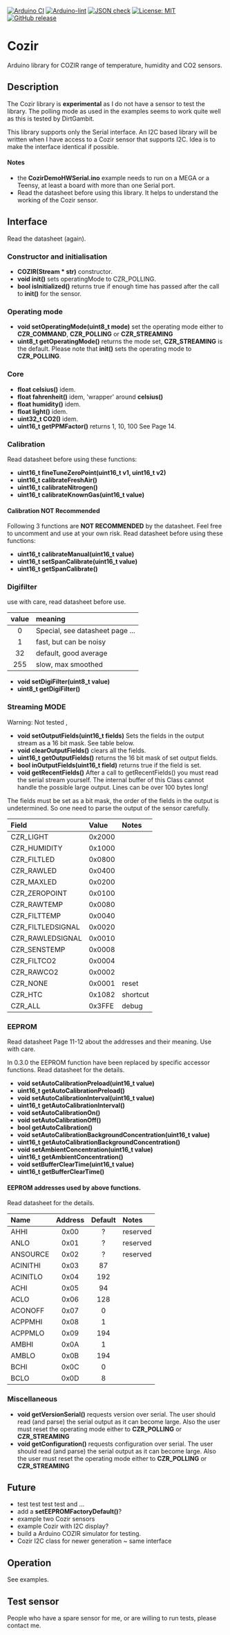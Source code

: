 
[![Arduino CI](https://github.com/RobTillaart/Cozir/workflows/Arduino%20CI/badge.svg)](https://github.com/marketplace/actions/arduino_ci)
[![Arduino-lint](https://github.com/RobTillaart/Cozir/actions/workflows/arduino-lint.yml/badge.svg)](https://github.com/RobTillaart/Cozir/actions/workflows/arduino-lint.yml)
[![JSON check](https://github.com/RobTillaart/Cozir/actions/workflows/jsoncheck.yml/badge.svg)](https://github.com/RobTillaart/Cozir/actions/workflows/jsoncheck.yml)
[![License: MIT](https://img.shields.io/badge/license-MIT-green.svg)](https://github.com/RobTillaart/Cozir/blob/master/LICENSE)
[![GitHub release](https://img.shields.io/github/release/RobTillaart/Cozir.svg?maxAge=3600)](https://github.com/RobTillaart/Cozir/releases)


# Cozir

Arduino library for COZIR range of temperature, humidity and CO2 sensors.


## Description

The Cozir library is **experimental** as I do not have a sensor to test the library.
The polling mode as used in the examples seems to work quite well as this is tested by DirtGambit.

This library supports only the Serial interface. An I2C based library will be written 
when I have access to a Cozir sensor that supports I2C. 
Idea is to make the interface identical if possible.


#### Notes

- the **CozirDemoHWSerial.ino** example needs to run on a MEGA or a Teensy, 
at least a board with more than one Serial port. 
- Read the datasheet before using this library. 
It helps to understand the working of the Cozir sensor.


## Interface

Read the datasheet (again).


### Constructor and initialisation

- **COZIR(Stream \* str)** constructor.
- **void init()** sets operatingMode to CZR_POLLING.
- **bool isInitialized()** returns true if enough time has passed after the call to **init()** for the sensor.


### Operating mode

- **void setOperatingMode(uint8_t mode)** set the operating mode either to **CZR_COMMAND**, **CZR_POLLING** or **CZR_STREAMING**
- **uint8_t getOperatingMode()** returns the mode set, **CZR_STREAMING** is the default. 
Please note that **init()** sets the operating mode to **CZR_POLLING**.


### Core 
- **float celsius()** idem.
- **float fahrenheit()** idem, 'wrapper' around **celsius()**
- **float humidity()** idem.
- **float light()** idem.
- **uint32_t CO2()** idem.
- **uint16_t getPPMFactor()** returns 1, 10, 100 See Page 14.


### Calibration

Read datasheet before using these functions:

- **uint16_t fineTuneZeroPoint(uint16_t v1, uint16_t v2)**
- **uint16_t calibrateFreshAir()**
- **uint16_t calibrateNitrogen()**
- **uint16_t calibrateKnownGas(uint16_t value)**


#### Calibration NOT Recommended 

Following 3 functions are **NOT RECOMMENDED** by the datasheet.
Feel free to uncomment and use at your own risk.
Read datasheet before using these functions:

- **uint16_t calibrateManual(uint16_t value)**
- **uint16_t setSpanCalibrate(uint16_t value)**
- **uint16_t getSpanCalibrate()**


### Digifilter

use with care, read datasheet before use.

| value | meaning                         |
|:-----:|:--------------------------------|
|   0   | Special, see datasheet page ... |
|   1   | fast, but can be noisy          |
|  32   | default, good average           |
| 255   | slow, max smoothed              |

- **void setDigiFilter(uint8_t value)**
- **uint8_t getDigiFilter()**


### Streaming MODE

Warning: Not tested ,

- **void setOutputFields(uint16_t fields)** Sets the fields in the output stream as a 16 bit mask. See table below.
- **void clearOutputFields()** clears all the fields.
- **uint16_t getOutputFields()** returns the 16 bit mask of set output fields.
- **bool inOutputFields(uint16_t field)** returns true if the field is set.
- **void getRecentFields()** After a call to getRecentFields() you must read the serial stream yourself.
The internal buffer of this Class cannot handle the possible large output. Lines can be over 100 bytes long!

The fields must be set as a bit mask, the order of the fields in the output is undetermined. 
So one need to parse the output of the sensor carefully.

| Field             | Value  | Notes    |
|:------------------|:-------|:---------|
| CZR_LIGHT         | 0x2000 |          |
| CZR_HUMIDITY      | 0x1000 |          |
| CZR_FILTLED       | 0x0800 |          |
| CZR_RAWLED        | 0x0400 |          |
| CZR_MAXLED        | 0x0200 |          |
| CZR_ZEROPOINT     | 0x0100 |          |
| CZR_RAWTEMP       | 0x0080 |          |
| CZR_FILTTEMP      | 0x0040 |          |
| CZR_FILTLEDSIGNAL | 0x0020 |          |
| CZR_RAWLEDSIGNAL  | 0x0010 |          |
| CZR_SENSTEMP      | 0x0008 |          |
| CZR_FILTCO2       | 0x0004 |          |
| CZR_RAWCO2        | 0x0002 |          |
| CZR_NONE          | 0x0001 | reset    |
| CZR_HTC           | 0x1082 | shortcut |
| CZR_ALL           | 0x3FFE | debug    |


### EEPROM

Read datasheet Page 11-12 about the addresses and their meaning.
Use with care.

In 0.3.0 the EEPROM function have been replaced by specific accessor 
functions. Read datasheet for the details.

- **void setAutoCalibrationPreload(uint16_t value)**
- **uint16_t getAutoCalibrationPreload()**
- **void setAutoCalibrationInterval(uint16_t value)**
- **uint16_t getAutoCalibrationInterval()**
- **void setAutoCalibrationOn()**
- **void setAutoCalibrationOff()**
- **bool getAutoCalibration()**
- **void setAutoCalibrationBackgroundConcentration(uint16_t value)**
- **uint16_t getAutoCalibrationBackgroundConcentration()**
- **void setAmbientConcentration(uint16_t value)**
- **uint16_t getAmbientConcentration()**
- **void setBufferClearTime(uint16_t value)**
- **uint16_t getBufferClearTime()**


#### EEPROM addresses used by above functions.

Read datasheet for the details.

| Name     | Address | Default | Notes    |
|:---------|:-------:|:-------:|:---------|
| AHHI     | 0x00    | ?       | reserved |
| ANLO     | 0x01    | ?       | reserved |
| ANSOURCE | 0x02    | ?       | reserved |
| ACINITHI | 0x03    | 87      |          |
| ACINITLO | 0x04    | 192     |          |
| ACHI     | 0x05    | 94      |          |
| ACLO     | 0x06    | 128     |          |
| ACONOFF  | 0x07    | 0       |          |
| ACPPMHI  | 0x08    | 1       |          |
| ACPPMLO  | 0x09    | 194     |          |
| AMBHI    | 0x0A    | 1       |          |
| AMBLO    | 0x0B    | 194     |          |
| BCHI     | 0x0C    | 0       |          |
| BCLO     | 0x0D    | 8       |          |


### Miscellaneous

- **void getVersionSerial()** requests version over serial. 
The user should read (and parse) the serial output as it can become large. 
Also the user must reset the operating mode either to **CZR_POLLING** or **CZR_STREAMING**
- **void getConfiguration()** requests configuration over serial. 
The user should read (and parse) the serial output as it can become large. 
Also the user must reset the operating mode either to **CZR_POLLING** or **CZR_STREAMING**


## Future

- test test test test and ...
- add a **setEEPROMFactoryDefault()**?
- example two Cozir sensors
- example Cozir with I2C display?
- build a Arduino COZIR simulator for testing.
- Cozir I2C class for newer generation ~ same interface


## Operation

See examples.


## Test sensor

People who have a spare sensor for me, or are willing to run tests, please contact me.
